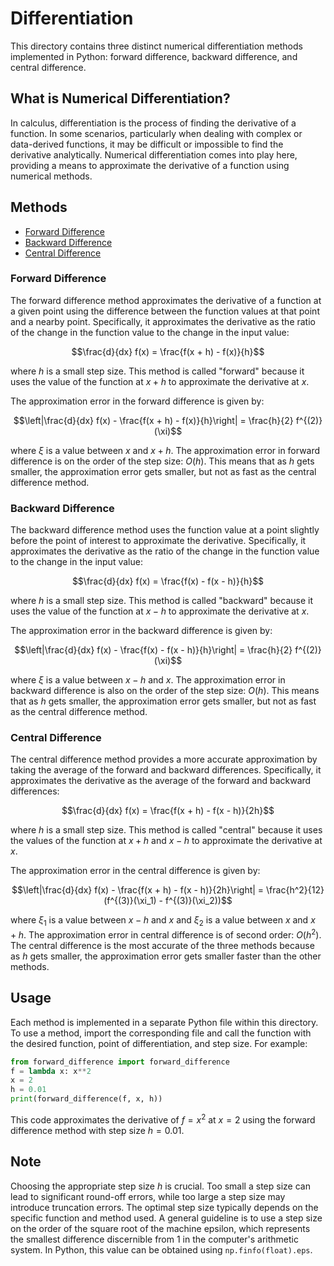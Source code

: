 # Differentiation

This directory contains three distinct numerical differentiation methods implemented in Python: forward difference, backward difference, and central difference.

## What is Numerical Differentiation?
In calculus, differentiation is the process of finding the derivative of a function. In some scenarios, particularly when dealing with complex or data-derived functions, it may be difficult or impossible to find the derivative analytically. Numerical differentiation comes into play here, providing a means to approximate the derivative of a function using numerical methods.

## Methods
* [Forward Difference](#forward-difference)
* [Backward Difference](#backward-difference)
* [Central Difference](#central-difference)

### Forward Difference
The forward difference method approximates the derivative of a function at a given point using the difference between the function values at that point and a nearby point. Specifically, it approximates the derivative as the ratio of the change in the function value to the change in the input value:

$$\frac{d}{dx} f(x) = \frac{f(x + h) - f(x)}{h}$$

where $h$ is a small step size. This method is called "forward" because it uses the value of the function at $x + h$ to approximate the derivative at $x$.

The approximation error in the forward difference is given by:

$$\left|\frac{d}{dx} f(x) - \frac{f(x + h) - f(x)}{h}\right| = \frac{h}{2} f^{(2)}(\xi)$$

where $\xi$ is a value between $x$ and $x + h$. The approximation error in forward difference is on the order of the step size: $O(h)$. This means that as $h$ gets smaller, the approximation error gets smaller, but not as fast as the central difference method.

### Backward Difference
The backward difference method uses the function value at a point slightly before the point of interest to approximate the derivative. Specifically, it approximates the derivative as the ratio of the change in the function value to the change in the input value:
    
$$\frac{d}{dx} f(x) = \frac{f(x) - f(x - h)}{h}$$

where $h$ is a small step size. This method is called "backward" because it uses the value of the function at $x - h$ to approximate the derivative at $x$.

The approximation error in the backward difference is given by:

$$\left|\frac{d}{dx} f(x) - \frac{f(x) - f(x - h)}{h}\right| = \frac{h}{2} f^{(2)}(\xi)$$

where $\xi$ is a value between $x - h$ and $x$. The approximation error in backward difference is also on the order of the step size: $O(h)$. This means that as $h$ gets smaller, the approximation error gets smaller, but not as fast as the central difference method.

### Central Difference
The central difference method provides a more accurate approximation by taking the average of the forward and backward differences. Specifically, it approximates the derivative as the average of the forward and backward differences:

$$\frac{d}{dx} f(x) = \frac{f(x + h) - f(x - h)}{2h}$$

where $h$ is a small step size. This method is called "central" because it uses the values of the function at $x + h$ and $x - h$ to approximate the derivative at $x$.

The approximation error in the central difference is given by:

$$\left|\frac{d}{dx} f(x) - \frac{f(x + h) - f(x - h)}{2h}\right| = \frac{h^2}{12} (f^{(3)}(\xi_1) - f^{(3)}(\xi_2))$$

where $\xi_1$ is a value between $x - h$ and $x$ and $\xi_2$ is a value between $x$ and $x + h$. The approximation error in central difference is of second order: $O(h^2)$. The central difference is the most accurate of the three methods because as $h$ gets smaller, the approximation error gets smaller faster than the other methods.

## Usage
Each method is implemented in a separate Python file within this directory. To use a method, import the corresponding file and call the function with the desired function, point of differentiation, and step size. For example:

```python
from forward_difference import forward_difference
f = lambda x: x**2
x = 2
h = 0.01
print(forward_difference(f, x, h))
```
This code approximates the derivative of $f = x^2$ at $x = 2$ using the forward difference method with step size $h = 0.01$.

## Note
Choosing the appropriate step size $h$ is crucial. Too small a step size can lead to significant round-off errors, while too large a step size may introduce truncation errors. The optimal step size typically depends on the specific function and method used. A general guideline is to use a step size on the order of the square root of the machine epsilon, which represents the smallest difference discernible from 1 in the computer's arithmetic system. In Python, this value can be obtained using `np.finfo(float).eps`.